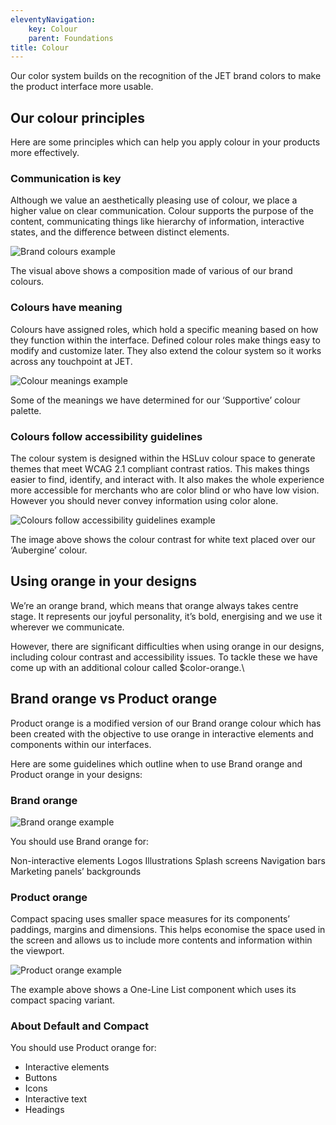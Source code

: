 ```yaml
---
eleventyNavigation:
    key: Colour
    parent: Foundations
title: Colour
---
```


Our color system builds on the recognition of the JET brand colors to make the product interface more usable.

## Our colour principles

Here are some principles which can help you apply colour in your products more effectively.

### Communication is key

Although we value an aesthetically pleasing use of colour, we place a higher value on clear communication. Colour supports the purpose of the content, communicating things like hierarchy of information, interactive states, and the difference between distinct elements.

![Brand colours example](../../../../assets/img/foundations/colour/brand-colours.svg)

The visual above shows a composition made of various of our brand colours.

### Colours have meaning

Colours have assigned roles, which hold a specific meaning based on how they function within the interface. Defined colour roles make things easy to modify and customize later. They also extend the colour system so it works across any touchpoint at JET.

![Colour meanings example](../../../../assets/img/foundations/colour/colour-meaning.svg)

Some of the meanings we have determined for our ‘Supportive’ colour palette.

### Colours follow accessibility guidelines

The colour system is designed within the HSLuv colour space to generate themes that meet WCAG 2.1 compliant contrast ratios. This makes things easier to find, identify, and interact with. It also makes the whole experience more accessible for merchants who are color blind or who have low vision. However you should never convey information using color alone.

![Colours follow accessibility guidelines example](../../../../assets/img/foundations/colour/colour-accessibility.svg)

The image above shows the colour contrast for white text placed over our ‘Aubergine’ colour.

## Using orange in your designs

We’re an orange brand, which means that orange always takes centre stage. It represents our joyful personality, it’s bold, energising and we use it wherever we communicate.

However, there are significant difficulties when using orange in our designs, including colour contrast and accessibility issues. To tackle these we have come up with an additional colour called $color-orange.\

## Brand orange vs Product orange

Product orange is a modified version of our Brand orange colour which has been created with the objective to use orange in interactive elements and components within our interfaces.

Here are some guidelines which outline when to use Brand orange and Product orange in your designs:

### Brand orange

![Brand orange example](../../../../assets/img/foundations/colour/brand-orange.svg)

You should use Brand orange for:

Non-interactive elements
Logos
Illustrations
Splash screens
Navigation bars
Marketing panels’ backgrounds

### Product orange

Compact spacing uses smaller space measures for its components’ paddings, margins and dimensions. This helps economise the space used in the screen and allows us to include more contents and information within the viewport.

![Product orange example](../../../../assets/img/foundations/colour/product-orange.svg)

The example above shows a One-Line List component which uses its compact spacing variant.

### About Default and Compact

You should use Product orange for:
- Interactive elements
- Buttons
- Icons
- Interactive text
- Headings
